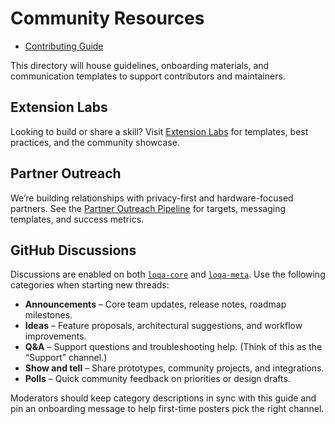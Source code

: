# Community Resources

- [Contributing Guide](contributing-guide.md)

This directory will house guidelines, onboarding materials, and communication templates to support contributors and maintainers.

## Extension Labs

Looking to build or share a skill? Visit [Extension Labs](extension-labs/README.md) for templates, best practices, and the community showcase.

## Partner Outreach

We’re building relationships with privacy-first and hardware-focused partners. See the [Partner Outreach Pipeline](outreach/partner_pipeline.md) for targets, messaging templates, and success metrics.

## GitHub Discussions

Discussions are enabled on both [`loqa-core`](https://github.com/loqalabs/loqa-core/discussions) and [`loqa-meta`](https://github.com/loqalabs/loqa-meta/discussions). Use the following categories when starting new threads:

- **Announcements** – Core team updates, release notes, roadmap milestones.
- **Ideas** – Feature proposals, architectural suggestions, and workflow improvements.
- **Q&A** – Support questions and troubleshooting help. (Think of this as the “Support” channel.)
- **Show and tell** – Share prototypes, community projects, and integrations.
- **Polls** – Quick community feedback on priorities or design drafts.

Moderators should keep category descriptions in sync with this guide and pin an onboarding message to help first-time posters pick the right channel.
